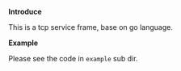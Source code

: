 **Introduce**

This is a tcp service frame, base on go language.

**Example**

Please see the code in `example` sub dir.